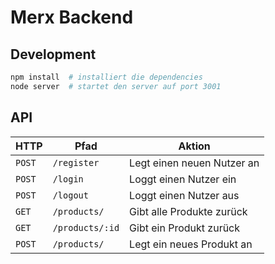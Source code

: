 # Merx Backend

## Development

```sh
npm install  # installiert die dependencies
node server  # startet den server auf port 3001
```


## API

| HTTP     | Pfad            | Aktion |
| -------- | --------------- | ------ |
| `POST`   | `/register`     | Legt einen neuen Nutzer an |
| `POST`   | `/login`        | Loggt einen Nutzer ein |
| `POST`   | `/logout`       | Loggt einen Nutzer aus |
| `GET`    | `/products/`    | Gibt alle Produkte zurück |
| `GET`    | `/products/:id` | Gibt ein Produkt zurück |
| `POST`   | `/products/`    | Legt ein neues Produkt an |
